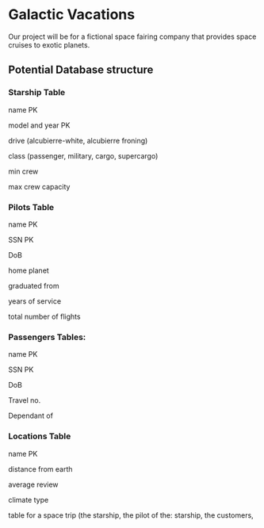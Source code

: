# Galactic Vacations

Our project will be for a fictional space fairing company that provides space cruises to exotic planets.



## Potential Database structure

### Starship Table

name PK

model and year PK

drive (alcubierre-white, alcubierre froning)

class (passenger, military, cargo, supercargo)

min crew 

max crew capacity

### Pilots Table
 
name PK

SSN PK

DoB 

home planet

graduated from

years of service

total number of flights


### Passengers Tables:

name PK

SSN PK

DoB 

Travel no.

Dependant of

### Locations Table
name PK

distance from earth 

average review

climate type


table for a space trip (the starship, the pilot of the:
starship, the customers, 

